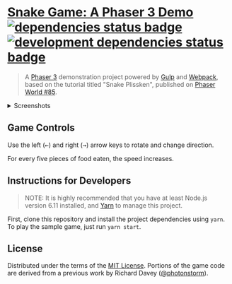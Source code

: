 # [Snake Game: A Phaser 3 Demo][game] [![dependencies status badge](https://david-dm.org/rblopes/phaser-3-snake-game/status.svg?style=flat-square)](https://david-dm.org/rblopes/phaser-3-snake-game) [![development dependencies status badge](https://david-dm.org/rblopes/phaser-3-snake-game/dev-status.svg?style=flat-square)](https://david-dm.org/rblopes/phaser-3-snake-game?type=dev)

>   A [Phaser 3][phsr] demonstration project powered by [Gulp][gulp] and [Webpack][wbpk], based on the tutorial titled "Snake Plissken", published on [Phaser World #85][pw85].

<details>
    <summary>Screenshots</summary>
    <div align=center><img alt="Screenshot" src="screenshot-1.png"></div>
    <div align=center><img alt="Screenshot" src="screenshot-2.png"></div>
</details>


## Game Controls

Use the left (<kbd>←</kbd>) and right (<kbd>→</kbd>) arrow keys to rotate and change direction.

For every five pieces of food eaten, the speed increases.


## Instructions for Developers

>   NOTE: It is highly recommended that you have at least Node.js version 6.11 installed, and [Yarn](https://yarnpkg.com/) to manage this project.

First, clone this repository and install the project dependencies using `yarn`. To play the sample game, just run `yarn start`.


## License

Distributed under the terms of the [MIT License](LICENSE.md). Portions of the game code are derived from a previous work by Richard Davey ([@photonstorm](https://github.com/photonstorm)).

[wbpk]: https://webpack.js.org/
[pw85]: https://madmimi.com/p/03594a
[gulp]: https://github.com/gulpjs/gulp
[phsr]: https://github.com/photonstorm/phaser
[game]: https://rblopes.github.io/phaser-3-snake-game/
